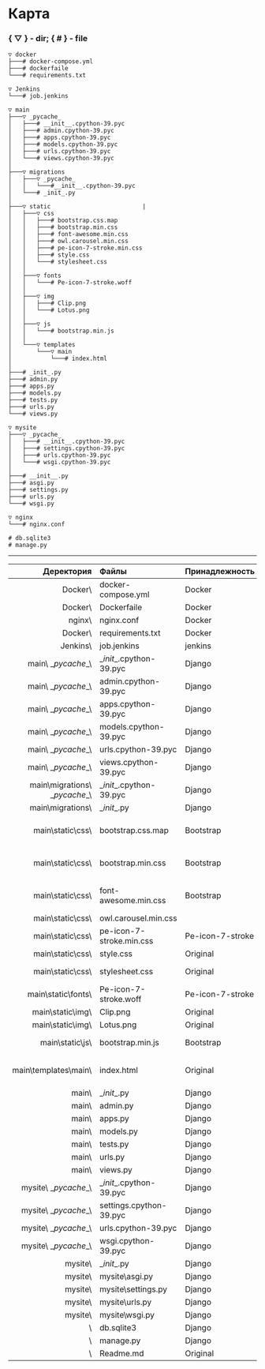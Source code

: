 Карта
=====
### { ▽ } - dir; { # } - file
```
▽ docker 
├───# docker-compose.yml
├───# dockerfaile
└───# requirements.txt

▽ Jenkins
└───# job.jenkins

▽ main 
├───▽ _pycache_ 
│   ├───# __init__.cpython-39.pyc
│   ├───# admin.cpython-39.pyc
│   ├───# apps.cpython-39.pyc
│   ├───# models.cpython-39.pyc
│   ├───# urls.cpython-39.pyc
│   └───# views.cpython-39.pyc
│
├───▽ migrations
│   ├───▽ _pycache_
│   │   └───#__init__.cpython-39.pyc
│   └───# _init_.py
│              
├───▽ static                          |
│   ├───▽ css
│   │   ├───# bootstrap.css.map
│   │   ├───# bootstrap.min.css
│   │   ├───# font-awesome.min.css
│   │   ├───# owl.carousel.min.css
│   │   ├───# pe-icon-7-stroke.min.css
│   │   ├───# style.css
│   │   └───# stylesheet.css
│   │
│   ├───▽ fonts
│   │   └───# Pe-icon-7-stroke.woff
│   │
│   ├───▽ img
│   │   ├───# Clip.png
│   │   └───# Lotus.png
│   │
│   ├───▽ js
│   │   └───# bootstrap.min.js 
│   │ 
│   └───▽ templates 
│       └───▽ main
│           └───# index.html
│
├───# _init_.py       
├───# admin.py        
├───# apps.py         
├───# models.py       
├───# tests.py        
├───# urls.py         
└───# views.py

▽ mysite 
├───▽ _pycache_
│   ├───# __init__.cpython-39.pyc
│   ├───# settings.cpython-39.pyc
│   ├───# urls.cpython-39.pyc
│   └───# wsgi.cpython-39.pyc
│
├───# __init__.py     
├───# asgi.py         
├───# settings.py     
├───# urls.py         
└───# wsgi.py

▽ nginx
└───# nginx.conf

# db.sqlite3
# manage.py
```
____
| Деректория                     | Файлы                    | Принадлежность    | Описание                  |
|-------------------------------:|:-------------------------|:------------------|:-------------------------:|
| Docker\                        | docker-compose.yml       | Docker            |
| Docker\                        | Dockerfaile              | Docker            |
| nginx\                         | nginx.conf               | Docker            |
| Docker\                        | requirements.txt         | Docker            |
| Jenkins\                       | job.jenkins              | jenkins           |
| main\ \__pycache__\            | \__init__.cpython-39.pyc | Django            |
| main\ \__pycache__\            | admin.cpython-39.pyc     | Django            |
| main\ \__pycache__\            | apps.cpython-39.pyc      | Django            |
| main\ \__pycache__\            | models.cpython-39.pyc    | Django            |
| main\ \__pycache__\            | urls.cpython-39.pyc      | Django            |
| main\ \__pycache__\            | views.cpython-39.pyc     | Django            |
| main\migrations\ \__pycache__\ | \__init__.cpython-39.pyc | Django            |
| main\migrations\               | \__init__.py             | Django            |
| main\static\css\               | bootstrap.css.map        | Bootstrap         | CSS инструментарий вспом. |
| main\static\css\               | bootstrap.min.css        | Bootstrap         | CSS инструментарий основ. |
| main\static\css\               | font-awesome.min.css     | Bootstrap         | CSS инструментарий вспом. |
| main\static\css\               | owl.carousel.min.css     |                   |
| main\static\css\               | pe-icon-7-stroke.min.css | Pe-icon-7-stroke  | CSS иконки                |
| main\static\css\               | style.css                | Original          |
| main\static\css\               | stylesheet.css           | Original          | Основная  таблица стилей  |
| main\static\fonts\             | Pe-icon-7-stroke.woff    | Pe-icon-7-stroke  | Шрифты                    |
| main\static\img\               | Clip.png                 | Original          | Иконка                    |
| main\static\img\               | Lotus.png                | Original          | Иконка                    |
| main\static\js\                | bootstrap.min.js         | Bootstrap         | Скрипты для Bootstrap     |
| main\templates\main\           | index.html               | Original          | Шаблон домашней страницы  |
| main\                          | \__init__.py             | Django            |
| main\                          | admin.py                 | Django            |
| main\                          | apps.py                  | Django            |
| main\                          | models.py                | Django            |
| main\                          | tests.py                 | Django            |
| main\                          | urls.py                  | Django            |
| main\                          | views.py                 | Django            |
| mysite\ \__pycache__\          | \__init__.cpython-39.pyc | Django            |
| mysite\ \__pycache__\          | settings.cpython-39.pyc  | Django            |
| mysite\ \__pycache__\          | urls.cpython-39.pyc      | Django            |
| mysite\ \__pycache__\          | wsgi.cpython-39.pyc      | Django            |
| mysite\                        | \__init__.py             | Django            |
| mysite\                        | mysite\asgi.py           | Django            |
| mysite\                        | mysite\settings.py       | Django            |
| mysite\                        | mysite\urls.py           | Django            |
| mysite\                        | mysite\wsgi.py           | Django            |
| \                              | db.sqlite3               | Django            |
| \                              | manage.py                | Django            |
| \                              | Readme.md                | Original          |
